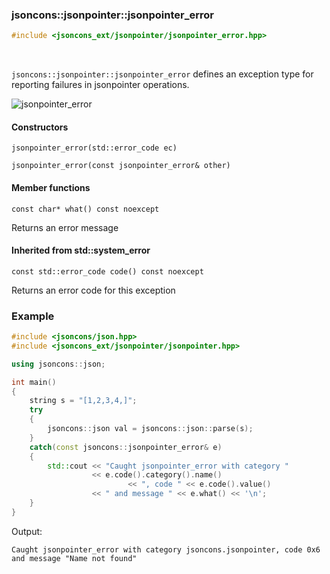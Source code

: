 ### jsoncons::jsonpointer::jsonpointer_error

```cpp
#include <jsoncons_ext/jsonpointer/jsonpointer_error.hpp>
```

<br>

`jsoncons::jsonpointer::jsonpointer_error` defines an exception type for reporting failures in jsonpointer operations.

![jsonpointer_error](./diagrams/jsonpointer_error.png)

#### Constructors

    jsonpointer_error(std::error_code ec)

    jsonpointer_error(const jsonpointer_error& other)

#### Member functions

    const char* what() const noexcept
Returns an error message

#### Inherited from std::system_error

    const std::error_code code() const noexcept
Returns an error code for this exception

### Example

```cpp
#include <jsoncons/json.hpp>
#include <jsoncons_ext/jsonpointer/jsonpointer.hpp>

using jsoncons::json;

int main()
{
    string s = "[1,2,3,4,]";
    try 
    {
        jsoncons::json val = jsoncons::json::parse(s);
    } 
    catch(const jsoncons::jsonpointer_error& e) 
    {
        std::cout << "Caught jsonpointer_error with category " 
                  << e.code().category().name() 
                          << ", code " << e.code().value() 
                  << " and message " << e.what() << '\n';
    }
}
```

Output:
```
Caught jsonpointer_error with category jsoncons.jsonpointer, code 0x6 and message "Name not found"
```
